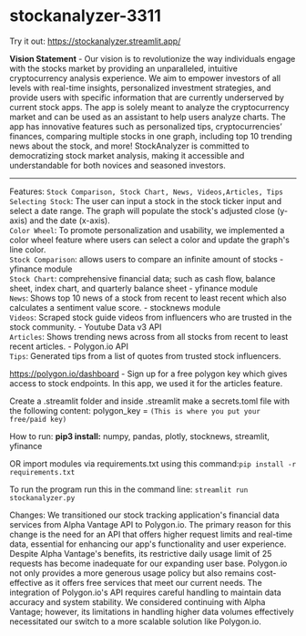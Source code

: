 # stockanalyzer-3311
Try it out: https://stockanalyzer.streamlit.app/

**Vision Statement** - 
Our vision is to revolutionize the way individuals engage with the stocks market by providing an unparalleled, intuitive cryptocurrency analysis experience. We aim to empower investors of all levels with real-time insights, personalized investment strategies, and provide users with specific information that are currently underserved by current stock apps. The app is solely meant to analyze the cryptocurrency market and can be used as an assistant to help users analyze charts. The app has innovative features such as personalized tips, cryptocurrencies’ finances, comparing multiple stocks in one graph, including top 10 trending news about the stock, and more! StockAnalyzer is committed to democratizing stock market analysis, making it accessible and understandable for both novices and seasoned investors.

--------------------------------------------------------------------------------------------------------------------------------------------------------------------------------
Features: `Stock Comparison, Stock Chart, News, Videos,Articles, Tips` <br/>
`Selecting Stock`: The user can input a stock in the stock ticker input and select a date range. The graph will populate the stock's adjusted close (y-axis) and the date (x-axis). </br>
`Color Wheel`: To promote personalization and usability, we implemented a color wheel feature where users can select a color and update the graph's line color. </br>
`Stock Comparison`: allows users to compare an infinite amount of stocks - yfinance module <br/>
`Stock Chart`: comprehensive financial data; such as cash flow, balance sheet, index chart, and quarterly balance sheet - yfinance module <br/>
`News`: Shows top 10 news of a stock from recent to least recent which also calculates a sentiment value score. - stocknews module <br/>
`Videos`: Scraped stock guide videos from influencers who are trusted in the stock community. - Youtube Data v3 API <br/>
`Articles`: Shows trending news across from all stocks from recent to least recent articles. - Polygon.io API <br/>
`Tips`: Generated tips from a list of quotes from trusted stock influencers.

https://polygon.io/dashboard - Sign up for a free polygon key which gives access to stock endpoints. In this app, we used it for the articles feature.

Create a .streamlit folder and inside .streamlit make a secrets.toml file with the following content:
polygon_key = ``(This is where you put your free/paid key)``

How to run:
**pip3 install:**
numpy,
pandas,
plotly,
stocknews,
streamlit,
yfinance

OR import modules via requirements.txt using this command:``pip install -r requirements.txt``

To run the program run this in the command line:
``streamlit run stockanalyzer.py``


Changes:
We transitioned our stock tracking application's financial data services from Alpha Vantage API to Polygon.io. The primary reason for this change is the need for an API that offers higher request limits and real-time data, essential for enhancing our app's functionality and user experience. Despite Alpha Vantage's benefits, its restrictive daily usage limit of 25 requests has become inadequate for our expanding user base. Polygon.io not only provides a more generous usage policy but also remains cost-effective as it offers free services that meet our current needs. The integration of Polygon.io's API requires careful handling to maintain data accuracy and system stability. We considered continuing with Alpha Vantage; however, its limitations in handling higher data volumes effectively necessitated our switch to a more scalable solution like Polygon.io.
